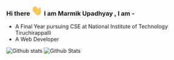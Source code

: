 ### Hi there <img src="https://github.com/marmikupadhyay/marmikupadhyay/blob/master/Hi.gif" width="29px"> I am Marmik Upadhyay , I am -

- A Final Year pursuing CSE at National Institute of Technology Tiruchirappalli
- A Web Developer

![Github stats](https://github-readme-stats.vercel.app/api?username=marmikupadhyay&show_icons=true&count_private=true&theme=radical)
![Github Stats](https://github-readme-stats.vercel.app/api/top-langs/?username=marmikupadhyay&theme=radical&count_private=true&show_icons=true)
